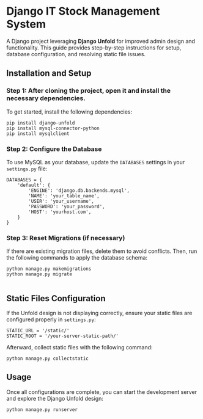 
<body>
    <h1>Django IT Stock Management System</h1>
    <p>
        A Django project leveraging <strong>Django Unfold</strong> for improved admin design and functionality. 
        This guide provides step-by-step instructions for setup, database configuration, and resolving static file issues.
    </p>

<h2>Installation and Setup</h2>

<h3>Step 1: After cloning the project, open it and install the necessary dependencies.</h3>
<p>To get started, install the following dependencies:</p>
<pre><code>pip install django-unfold
pip install mysql-connector-python
pip install mysqlclient
</code></pre>

<h3>Step 2: Configure the Database</h3>
<p>To use MySQL as your database, update the <code>DATABASES</code> settings in your <code>settings.py</code> file:</p>
<pre><code>DATABASES = {
    'default': {
        'ENGINE': 'django.db.backends.mysql',
        'NAME': 'your_table_name',
        'USER': 'your_username',
        'PASSWORD': 'your_password',
        'HOST': 'yourhost.com',
    }
}</code></pre>

<h3>Step 3: Reset Migrations (if necessary)</h3>
        <p>If there are existing migration files, delete them to avoid conflicts. Then, run the following commands to apply the database schema:</p>
        <pre><code>python manage.py makemigrations
python manage.py migrate
        </code></pre>
    </div>


<h2>Static Files Configuration</h2>
        <p>
            If the Unfold design is not displaying correctly, ensure your static files are configured properly in 
            <code>settings.py</code>:
        </p>
        <pre><code>STATIC_URL = '/static/'
STATIC_ROOT = '/your-server-static-path/'</code></pre>

<p>Afterward, collect static files with the following command:</p>
        <pre><code>python manage.py collectstatic</code></pre>



<h2>Usage</h2>
        <p>Once all configurations are complete, you can start the development server and explore the Django Unfold design:</p>
        <pre><code>python manage.py runserver</code></pre>

